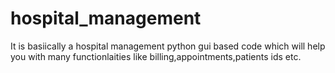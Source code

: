 # hospital_management
It is basiically a hospital management python gui based code which will help you with many functionlaities like billing,appointments,patients ids etc.
